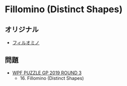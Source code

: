 # Fillomino (Distinct Shapes)

## オリジナル
- [フィルオミノ](fillomino.md)

## 問題
- [WPF PUZZLE GP 2019 ROUND 3](../questions/wpfpgp2019_3.md)
	- 16\. Fillomino (Distinct Shapes)
